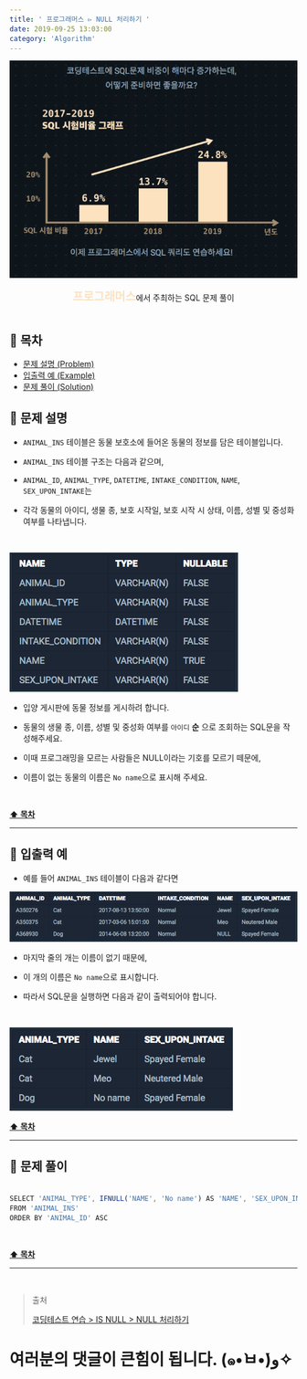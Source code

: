 ```yaml
---
title: ' 프로그래머스 ▻ NULL 처리하기 '
date: 2019-09-25 13:03:00
category: 'Algorithm'
---
```


![](../../images/sql/logo.png)

<center><strong style="color:#FDE2BF; font-size: 20px;">프로그래머스</strong>에서 주최하는 SQL 문제 풀이</center>

<br />

## **💎 목차**

- [문제 설명 (Problem)](#-문제-설명)
- [입출력 예 (Example)](#-입출력-예)
- [문제 풀이 (Solution)](#-문제-풀이)

## **📕 문제 설명**

- `ANIMAL_INS` 테이블은 동물 보호소에 들어온 동물의 정보를 담은 테이블입니다.

- `ANIMAL_INS` 테이블 구조는 다음과 같으며,

- `ANIMAL_ID`, `ANIMAL_TYPE`, `DATETIME`, `INTAKE_CONDITION`, `NAME`, `SEX_UPON_INTAKE`는

- 각각 동물의 아이디, 생물 종, 보호 시작일, 보호 시작 시 상태, 이름, 성별 및 중성화 여부를 나타냅니다.

<br />

![](../../images/sql/table.1.png)
<br />

- 입양 게시판에 동물 정보를 게시하려 합니다.

- 동물의 생물 종, 이름, 성별 및 중성화 여부를 `아이디` **순** 으로 조회하는 SQL문을 작성해주세요.

- 이때 프로그래밍을 모르는 사람들은 NULL이라는 기호를 모르기 떼문에,

- 이름이 없는 동물의 이름은 `No name`으로 표시해 주세요.

<br />

**[⬆ 목차](#-목차)**

---

## **📙 입출력 예**

- 예를 들어 `ANIMAL_INS` 테이블이 다음과 같다면

![](../../images/sql/isnull/3-1.example.png)
<br />

- 마지막 줄의 개는 이름이 없기 때문에,

- 이 개의 이름은 `No name`으로 표시합니다.

- 따라서 SQL문을 실행하면 다음과 같이 출력되어야 합니다.

<br />

![](../../images/sql/isnull/3-2.example.png)
<br />

**[⬆ 목차](#-목차)**

---

## **📘 문제 풀이**

```js

SELECT 'ANIMAL_TYPE', IFNULL('NAME', 'No name') AS 'NAME', 'SEX_UPON_INTAKE'
FROM 'ANIMAL_INS'
ORDER BY 'ANIMAL_ID' ASC

```

<br />

**[⬆ 목차](#-목차)**

---

<br />

> 출처
>
> <a href="https://programmers.co.kr/learn/courses/30/lessons/59410" target="_blank">코딩테스트 연습 > IS NULL > NULL 처리하기</a>

# 여러분의 댓글이 큰힘이 됩니다. (๑•̀ㅂ•́)و✧
